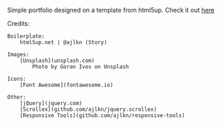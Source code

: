 Simple portfolio designed on a template from html5up. Check it out [here](https://BenjaminEchelmeier@github.io)

Credits:

	Boilerplate:
		html5up.net | @ajlkn (Story)

	Images:
		[Unsplash](unsplash.com)
			Photo by Goran Ivos on Unsplash

	Icons:
		[Font Awesome](fontawesome.io)

	Other:
		[jQuery](jquery.com)
		[Scrollex](github.com/ajlkn/jquery.scrollex)
		[Responsive Tools](github.com/ajlkn/responsive-tools)
